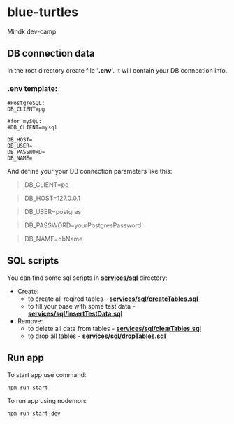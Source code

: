 # blue-turtles
Mindk dev-camp

## DB connection data
In the root directory create file '**.env**'. It will contain your DB connection info. 

### .env template:
```
#PostgreSQL:
DB_CLIENT=pg

#for mySQL:
#DB_CLIENT=mysql

DB_HOST=
DB_USER=
DB_PASSWORD=
DB_NAME=
```
And define your your DB connection parameters like this:
>DB_CLIENT=pg

>DB_HOST=127.0.0.1

>DB_USER=postgres

>DB_PASSWORD=yourPostgresPassword

>DB_NAME=dbName

##  SQL scripts
You can find some sql scripts in [**services/sql**](services/sql) directory:
- Create:
  - to create all reqired tables - [**services/sql/createTables.sql**](services/sql/createTables.sql)
  - to fill your base with some test data - [**services/sql/insertTestData.sql**](services/sql/insertTestData.sql)
- Remove:
  - to delete all data from tables - [**services/sql/clearTables.sql**](services/sql/clearTables.sql)
  - to drop all tables - [**services/sql/dropTables.sql**](services/sql/dropTables.sql)

## Run app
To start app use command:
```
npm run start
```
To run app using nodemon:
```
npm run start-dev
```
